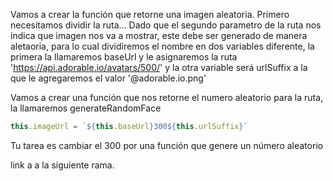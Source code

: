 Vamos a crear la función que retorne una imagen aleatoria.
Primero necesitamos dividir la ruta...
Dado que el segundo parametro de la ruta nos indica que imagen nos va a mostrar, este debe ser generado de manera aletaoria, para lo cual dividiremos el nombre en dos variables diferente, la primera la llamaremos baseUrl y le asignaremos la ruta 'https://api.adorable.io/avatars/500/' y la otra variable será urlSuffix a la que le agregaremos el valor '@adorable.io.png'

Vamos a crear una función que nos retorne el numero aleatorio para la ruta, la llamaremos generateRandomFace
```js
this.imageUrl = `${this.baseUrl}300${this.urlSuffix}`
```
Tu tarea es cambiar el 300 por una función que genere un número aleatorio

link a a la siguiente rama.


